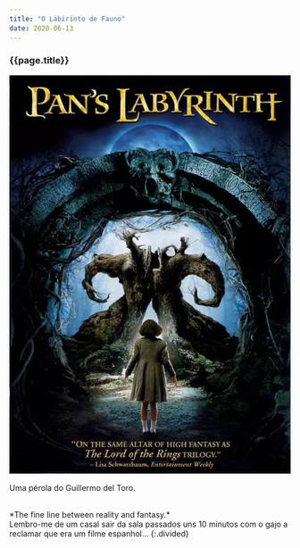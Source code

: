 ```yaml
---
title: "O Labirinto de Fauno"
date: 2020-06-13
---
```


### {{page.title}} ###
![fauno](assets/images/film-list/flm_16.jpg)

Uma pérola do Guillermo del Toro.

<br/>
*The fine line between reality and fantasy.*

<br/>
Lembro-me de um casal sair da sala passados uns 10 minutos com o gajo a reclamar que era um filme espanhol...
{:.divided}